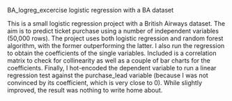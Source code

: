 BA_logreg_excercise
logistic regression with a BA dataset

This is a small logistic regression project with a British Airways dataset.
The aim is to predict ticket purchase using a number of independent variables (50,000 rows).
The project uses both logistic regression and random forest algorithm, with the former outperforming the latter.
I also run the regression to obtain the coefficients of the single variables.
Included is a correlation matrix to check for collinearity as well as
a couple of bar charts for the coefficients.
Finally, I hot-encoded the dependent variable to run a linear regression test
against the purchase_lead variable
(because I was not convinced by its coefficient, which is very close to 0).
While slightly improved, the result was nothing to write home about.
